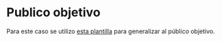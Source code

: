 # Publico objetivo

Para este caso se utilizo [esta plantilla](https://miro.com/es/plantillas/publico-objetivo/) para generalizar al público objetivo.